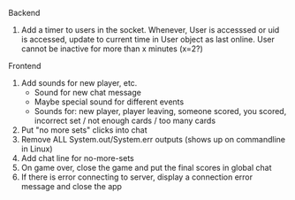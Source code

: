 Backend 

1. Add a timer to users in the socket. Whenever, User is accesssed or uid is accessed, update to current time in User object as last online.
  User cannot be inactive for more than x minutes (x=2?)

Frontend

1. Add sounds for new player, etc.
    * Sound for new chat message
    * Maybe special sound for different events
    * Sounds for: new player, player leaving, someone scored, you scored, incorrect set / not enough cards / too many cards 
3. Put "no more sets" clicks into chat
4. Remove ALL System.out/System.err outputs (shows up on commandline in Linux)
6. Add chat line for no-more-sets
8. On game over, close the game and put the final scores in global chat
9. If there is error connecting to server, display a connection error message and close the app
